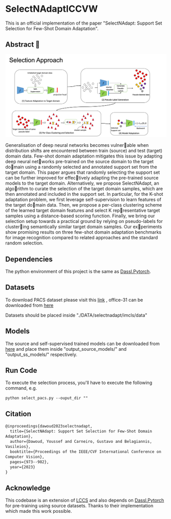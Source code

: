 # SelectNAdaptICCVW
This is an official implementation of the paper "SelectNAdapt: Support Set Selection for Few-Shot Domain Adaptation". 

## Abstract 🚀
![Alt Text](/selectnadapt/assets/Picture1.png "Logo of the Project")

Generalisation of deep neural networks becomes vulner￾able when distribution shifts are encountered between train
(source) and test (target) domain data. Few-shot domain adaptation mitigates this issue by adapting deep neural net￾works pre-trained on the source domain to the target do￾main using a randomly selected and annotated support set from the target domain. This paper argues that randomly selecting the support set can be further improved for effec￾tively adapting the pre-trained source models to the target
domain. Alternatively, we propose SelectNAdapt, an algo￾rithm to curate the selection of the target domain samples, which are then annotated and included in the support set. In particular, for the K-shot adaptation problem, we first leverage self-supervision to learn features of the target do￾main data. Then, we propose a per-class clustering scheme of the learned target domain features and select K rep￾resentative target samples using a distance-based scoring function. Finally, we bring our selection setup towards a practical ground by relying on pseudo-labels for cluster￾ing semantically similar target domain samples. Our ex￾periments show promising results on three few-shot domain adaptation benchmarks for image recognition compared to related approaches and the standard random selection.

## Dependencies
The python environment of this project is the same as  [Dassl.Pytorch](https://github.com/KaiyangZhou/Dassl.pytorch).

## Datasets
To download PACS dataset please visit this [link](https://www.kaggle.com/datasets/ma3ple/pacs-dataset) , office-31 can be downloaded from [here](https://www.kaggle.com/datasets/xixuhu/office31)

Datasets should be placed inside "./DATA/selectnadapt/imcls/data"

## Models
The source and self-supervised trained models can be downloaded from [here](https://faubox.rrze.uni-erlangen.de/getlink/fi2aftRT82WZcSrtw2CrTk/) and place them inside "output_source_models/" and "output_ss_models/" respectively.

## Run Code
To execute the selection process, you'll have to execute the following command, e.g.
```
python select_pacs.py --ouput_dir ""
```
## Citation 
```
@inproceedings{dawoud2023selectnadapt,
  title={SelectNAdapt: Support Set Selection for Few-Shot Domain Adaptation},
  author={Dawoud, Youssef and Carneiro, Gustavo and Belagiannis, Vasileios},
  booktitle={Proceedings of the IEEE/CVF International Conference on Computer Vision},
  pages={973--982},
  year={2023}
}

```
## Acknowledge
This codebase is an extension of [LCCS](https://github.com/zwenyu/lccs) and also depends on [Dassl.Pytorch](https://github.com/KaiyangZhou/Dassl.pytorch) for pre-training using source datasets. Thanks to their implementation which made this work possible.

